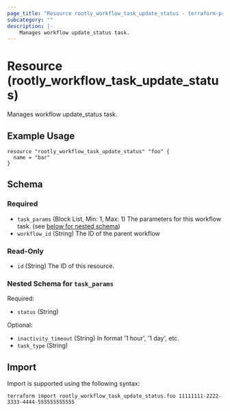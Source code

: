 ```yaml
---
page_title: "Resource rootly_workflow_task_update_status - terraform-provider-rootly"
subcategory: ""
description: |-
    Manages workflow update_status task.
---
```


# Resource (rootly_workflow_task_update_status)

Manages workflow update_status task.

## Example Usage

```
resource "rootly_workflow_task_update_status" "foo" {
  name = "bar"
}
```

<!-- schema generated by tfplugindocs -->
## Schema

### Required

- `task_params` (Block List, Min: 1, Max: 1) The parameters for this workflow task. (see [below for nested schema](#nestedblock--task_params))
- `workflow_id` (String) The ID of the parent workflow

### Read-Only

- `id` (String) The ID of this resource.

<a id="nestedblock--task_params"></a>
### Nested Schema for `task_params`

Required:

- `status` (String)

Optional:

- `inactivity_timeout` (String) In format '1 hour', '1 day', etc.
- `task_type` (String)

## Import

Import is supported using the following syntax:

```shell
terraform import rootly_workflow_task_update_status.foo 11111111-2222-3333-4444-555555555555
```